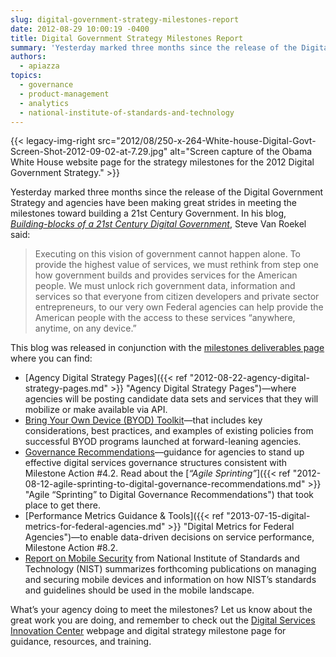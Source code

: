 ```yaml
---
slug: digital-government-strategy-milestones-report
date: 2012-08-29 10:00:19 -0400
title: Digital Government Strategy Milestones Report
summary: 'Yesterday marked three months since the release of the Digital Government Strategy and agencies have been making great strides in meeting the milestones toward building a 21st Century Government.'
authors:
  - apiazza
topics:
  - governance
  - product-management
  - analytics
  - national-institute-of-standards-and-technology
---
```


{{< legacy-img-right src="2012/08/250-x-264-White-house-Digital-Govt-Screen-Shot-2012-09-02-at-7.29.jpg" alt="Screen capture of the Obama White House website page for the strategy milestones for the 2012 Digital Government Strategy." >}}

Yesterday marked three months since the release of the Digital Government Strategy and agencies have been making great strides in meeting the milestones toward building a 21st Century Government. In his blog, [_Building-blocks of a 21st Century Digital Government_](https://obamawhitehouse.archives.gov/blog/2012/08/23/building-blocks-21st-century-digital-government), Steve Van Roekel said:

> Executing on this vision of government cannot happen alone. To provide the highest value of services, we must rethink from step one how government builds and provides services for the American people. We must unlock rich government data, information and services so that everyone from citizen developers and private sector entrepreneurs, to our very own Federal agencies can help provide the American people with the access to these services “anywhere, anytime, on any device.”

This blog was released in conjunction with the [milestones deliverables page](https://obamawhitehouse.archives.gov/digitalgov/deliverables) where you can find:

  * [Agency Digital Strategy Pages]({{< ref "2012-08-22-agency-digital-strategy-pages.md" >}} "Agency Digital Strategy Pages")—where agencies will be posting candidate data sets and services that they will mobilize or make available via API.
  * [Bring Your Own Device (BYOD) Toolkit](https://obamawhitehouse.archives.gov/digitalgov/bring-your-own-device)—that includes key considerations, best practices, and examples of existing policies from successful BYOD programs launched at forward-leaning agencies.
  * [Governance Recommendations](https://obamawhitehouse.archives.gov/digitalgov/digital-services-governance-recommendations)—guidance for agencies to stand up effective digital services governance structures consistent with Milestone Action #4.2. Read about the [_&#8220;Agile Sprinting&#8221;_]({{< ref "2012-08-12-agile-sprinting-to-digital-governance-recommendations.md" >}} "Agile “Sprinting” to Digital Governance Recommendations") that took place to get there.
  * [Performance Metrics Guidance & Tools]({{< ref "2013-07-15-digital-metrics-for-federal-agencies.md" >}} "Digital Metrics for Federal Agencies")—to enable data-driven decisions on service performance, Milestone Action #8.2.
  * [Report on Mobile Security](http://csrc.nist.gov/) from National Institute of Standards and Technology (NIST) summarizes forthcoming publications on managing and securing mobile devices and information on how NIST’s standards and guidelines should be used in the mobile landscape.

What&#8217;s your agency doing to meet the milestones? Let us know about the great work you are doing, and remember to check out the [Digital Services Innovation Center](http://gsablogs.gsa.gov/dsic/) webpage and digital strategy milestone page for guidance, resources, and training.
